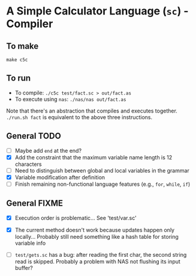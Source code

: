 # A Simple Calculator Language (`sc`) - Compiler

## To make

`make c5c`

## To run

- To compile: `./c5c test/fact.sc > out/fact.as`
- To execute using `nas`: `./nas/nas out/fact.as`

Note that there's an abstraction that compiles and executes together. `./run.sh fact` is equivalent to the above three instructions.

## General TODO

- [ ] Maybe add `end` at the end?
- [x] Add the constraint that the maximum variable name length is 12 characters
- [ ] Need to distinguish between global and local variables in the grammar
- [x] Variable modification after definition
- [ ] Finish remaining non-functional language features (e.g., `for`, `while`, `if`)

## General FIXME

- [x] Execution order is problematic... See 'test/var.sc'
- [x] The current method doesn't work because updates happen only locally... Probably still need something like a hash table for storing variable info
- [ ] `test/gets.sc` has a bug: after reading the first char, the second string read is skipped. Probably a problem with NAS not flushing its input buffer?

